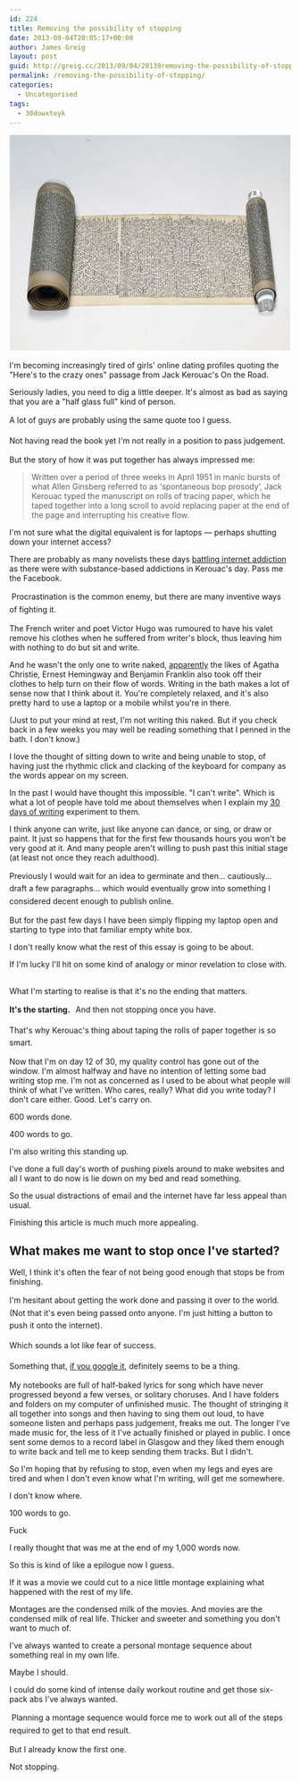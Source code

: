 ```yaml
---
id: 224
title: Removing the possibility of stopping
date: 2013-09-04T20:05:17+00:00
author: James Greig
layout: post
guid: http://greig.cc/2013/09/04/20139removing-the-possibility-of-stopping/
permalink: /removing-the-possibility-of-stopping/
categories:
  - Uncategorised
tags:
  - 30dowxteyk
---
```

<img src="/media/scroll.jpg" alt="" width="620" height="387" class="alignnone size-full wp-image-1762" />

I'm becoming increasingly tired of girls' online dating profiles quoting the "Here's to the crazy ones" passage from Jack Kerouac's On the Road.&nbsp;

Seriously ladies, you need to dig a little deeper. It's almost as bad as saying that you are a "half glass full" kind of person.&nbsp;

<span style="line-height: 1.6em;">A lot of guys are probably using the same quote too I guess.</span>

<span style="line-height: 1.6em;"></span><span style="line-height: 1.6em;">Not having read the book yet I'm not really in a position to pass judgement.&nbsp;</span>

But the story of how it was put together has always impressed me:&nbsp;</p>

<blockquote>Written over a period of three weeks in April 1951 in manic bursts of what Allen Ginsberg referred to as ‘spontaneous bop prosody’, Jack Kerouac typed the manuscript on rolls of tracing paper, which he taped together into a long scroll to avoid replacing paper at the end of the page and interrupting his creative flow.</blockquote>

I'm not sure what the digital equivalent is for laptops — perhaps shutting down your internet access?

There are probably as many novelists these days <a href="http://www.independent.co.uk/life-style/gadgets-and-tech/news/technology-how-writers-block-fatal-distractions-8114000.html">battling internet addiction</a> as there were with substance-based addictions in Kerouac's day. Pass me the Facebook.

&nbsp;<span style="line-height: 1.6em;">Procrastination is the common enemy, but there are many inventive ways of fighting it.&nbsp;</span>

The French writer and poet Victor Hugo was rumoured to have his valet remove his clothes when he suffered from writer's block, thus leaving him with nothing to do but sit and write.

And he wasn't the only one to write naked, <a href="http://www.lovelyish.com/2011/12/10/7-famous-writers-that-worked-in-the-nude/">apparently</a>&nbsp;the likes of Agatha Christie,&nbsp;Ernest Hemingway and&nbsp;Benjamin Franklin also took off their clothes to help turn on their flow of words. Writing in the bath makes a lot of sense now that I think about it. You're completely relaxed, and it's also pretty hard to use a laptop or a mobile whilst you're in there.

(Just to put your mind at rest, I'm not writing this naked. But if you check back in a few weeks you may well be reading something that I penned in the bath. I don't know.)

I love the thought of sitting down to write and being unable to stop, of having just the rhythmic click and clacking of the keyboard for company as the words appear on my screen.

In the past I would have thought this impossible. "I can't write". Which is what a lot of people have told me about themselves when I explain my<span>&nbsp;</span><a href="http://greig.cc/journal/2013/8/30-days-of-writing-x-teach-everything-you-know">30 days of writing</a><span>&nbsp;</span><span>experiment to them.&nbsp;</span>

I think anyone can write, just like anyone can dance, or sing, or draw or paint. It just so happens that for the first few thousands hours you won't be very good at it. And many people aren't willing to push past this initial stage (at least not once they reach adulthood). &nbsp;

<span style="line-height: 1.6em;">Previously I would wait for an idea to germinate and then... cautiously... draft a few paragraphs... which would eventually grow into something I considered decent enough to publish online.&nbsp;</span><br>

But for the past few days I have been simply flipping my laptop open and starting to type into that familiar empty white box.

I don't really know what the rest of this essay is going to be about.&nbsp;

If I'm lucky I'll hit on some kind of analogy or minor revelation to close with. &nbsp;

What I'm starting to realise is that it's no the ending that matters.

<strong>It's the starting.&nbsp; &nbsp;</strong><span style="line-height: 1.6em;">And then not stopping once you have.&nbsp;</span>

<span style="line-height: 1.6em;">That's why Kerouac's thing about taping the rolls of paper together is so smart.</span>

Now that I'm on day 12 of 30, my quality control has gone out of the window. I'm almost halfway and have no intention of letting some bad writing stop me. I'm not as concerned as I used to be about what people will think of what I've written. Who cares, really? What did you write today? I don't care either. Good. Let's carry on.

600 words done.

400 words to go.&nbsp;

I'm also writing this standing up.

I've done a full day's worth of pushing pixels around to make websites and all I want to do now is lie down on my bed and read something.

So the usual distractions of email and the internet have far less appeal than usual. 

Finishing this article is much much more appealing.&nbsp;

<h2>What makes me want to stop once I've started?</h2>

Well, I think it's often the fear of not being good enough that stops be from finishing.

<span style="line-height: 1.6em;">I'm hesitant about getting the work done and passing it over to the world. (Not that it's even being passed onto anyone. I'm just hitting a button to push it onto the internet).</span><br>

Which sounds a lot like f<span style="line-height: 1.6em;">ear of success.</span>

<span style="line-height: 1.6em;">Something that, <a href="https://www.google.co.uk/search?q=fear+of+sucess&amp;oq=fear+of+sucess&amp;aqs=chrome..69i57j0l3.3124j0&amp;sourceid=chrome&amp;ie=UTF-8#q=fear+of+success&amp;spell=1">if you google it</a>, definitely seems to be a thing.</span><span style="line-height: 1.6em;"></span>

My notebooks are full of half-baked lyrics for song which have never progressed beyond a few verses, or solitary choruses. And I have folders and folders on my computer of unfinished music. The thought of stringing it all together into songs and then having to sing them out loud, to have someone listen and perhaps pass judgement, freaks me out. The longer I've made music for, the less of it I've actually finished or played in public. I once sent some demos to a record label in Glasgow and they liked them enough to write back and tell me to keep sending them tracks. But I didn't.&nbsp;

So I'm hoping that by refusing to stop, even when my legs and eyes are tired and when I don't even know what I'm writing, will get me somewhere.&nbsp;

I don't know where. &nbsp;

100 words to go.

Fuck

I really thought that was me at the end of my 1,000 words now.

So this is kind of like a&nbsp;<span>epilogue now I guess.</span>&nbsp;&nbsp;

If it was a movie we could cut to a nice little montage explaining what happened with the rest of my life.&nbsp;

Montages are the condensed milk of the movies. And movies are the condensed milk of real life. Thicker and sweeter and something you don't want to much of. &nbsp; &nbsp;

I've always wanted to create a personal montage sequence about something real in my own life.

Maybe I should.

I could do some kind of intense daily workout routine and get those six-pack abs I've always wanted.

&nbsp;<span style="line-height: 1.6em;">Planning a montage sequence would force me to work out all of the steps required to get to that end result.</span>

But I already know the first one.&nbsp;

Not stopping.